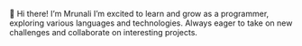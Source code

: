 👋 Hi there! I’m Mrunali I’m excited to learn and grow as a programmer, exploring various languages and technologies. Always eager to take on new challenges and collaborate on interesting projects.




<!---
mruna18/mruna18 is a ✨ special ✨ repository because its `README.md` (this file) appears on your GitHub profile.
You can click the Preview link to take a look at your changes.
--->
